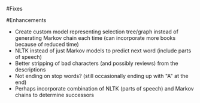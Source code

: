 #Fixes

#Enhancements

- Create custom model representing selection tree/graph instead of generating Markov chain each time (can incorporate more books because of reduced time)
- NLTK instead of just Markov models to predict next word (include parts of speech)
- Better stripping of bad characters (and possibly reviews) from the descriptions
- Not ending on stop words? (still occasionally ending up with "A" at the end)
- Perhaps incorporate combination of NLTK (parts of speech) and Markov chains to determine successors